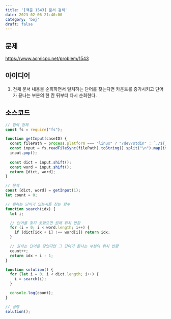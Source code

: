 ```yaml
---
title: '[백준 1543] 문서 검색'
date: 2023-02-06 21:40:00
category: 'boj'
draft: false
---
```


## 문제
https://www.acmicpc.net/problem/1543

## 아이디어
1. 전체 문서 내용을 순회하면서 일치하는 단어를 찾는다면 카운트를 증가시키고 단어가 끝나는 부분의 한 칸 뒤부터 다시 순회한다.

## 소스코드
```js
// 입력 정제
const fs = require("fs");

function getInput(caseID) {
  const filePath = process.platform === "linux" ? "/dev/stdin" : `./${__dirname.split('\\').pop()}/i${caseID}.txt`;
  const input = fs.readFileSync(filePath).toString().split("\n").map(item => item.trim());
  input.pop();
  
  const dict = input.shift();
  const word = input.shift();
  return [dict, word];
}

// 문제
const [dict, word] = getInput(1);
let count = 0;

// 원하는 단어가 있는지를 찾는 함수
function search(idx) {
  let i;

  // 단어를 찾지 못했으면 원래 위치 반환
  for (i = 0; i < word.length; i++) {
    if (dict[idx + i] !== word[i]) return idx;
  }

  // 원하는 단어를 찾았다면 그 단어가 끝나는 부분의 위치 반환
  count++;
  return idx + i - 1;
}

function solution() {
  for (let i = 0; i < dict.length; i++) {
    i = search(i);
  }

  console.log(count);
}

// 실행
solution();
```